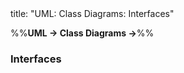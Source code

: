 <frontmatter>
title: "UML: Class Diagrams: Interfaces"
</frontmatter>

<link rel="stylesheet" href="{{baseUrl}}/css/textbook.css">

<div class="website-content" id="all">

%%**UML → Class Diagrams →**%%

### Interfaces

<div id="main">

<include src="./what/embed.md" boilerplate  />

</div>
</div>
